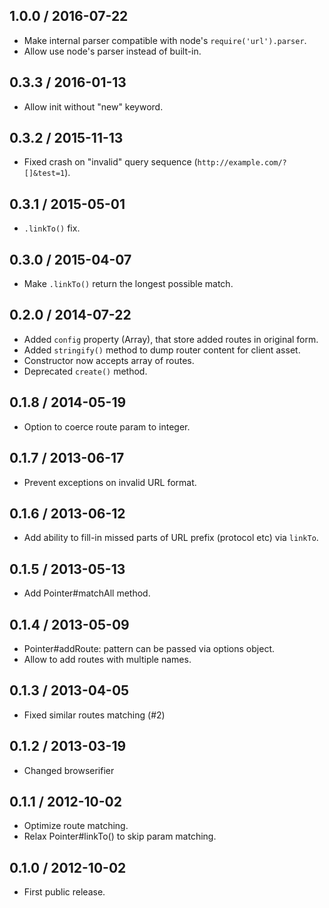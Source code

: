 1.0.0 / 2016-07-22
------------------

- Make internal parser compatible with node's `require('url').parser`.
- Allow use node's parser instead of built-in.


0.3.3 / 2016-01-13
------------------

- Allow init without "new" keyword.


0.3.2 / 2015-11-13
------------------

- Fixed crash on "invalid" query sequence (`http://example.com/?[]&test=1`).


0.3.1 / 2015-05-01
------------------

- `.linkTo()` fix.


0.3.0 / 2015-04-07
------------------

- Make `.linkTo()` return the longest possible match.


0.2.0 / 2014-07-22
------------------

- Added `config` property (Array), that store added routes in original form.
- Added `stringify()` method to dump router content for client asset.
- Constructor now accepts array of routes.
- Deprecated `create()` method.


0.1.8 / 2014-05-19
------------------

- Option to coerce route param to integer.


0.1.7 / 2013-06-17
------------------

- Prevent exceptions on invalid URL format.


0.1.6 / 2013-06-12
------------------

- Add ability to fill-in missed parts of URL prefix (protocol etc) via `linkTo`.


0.1.5 / 2013-05-13
------------------

- Add Pointer#matchAll method.


0.1.4 / 2013-05-09
------------------

- Pointer#addRoute: pattern can be passed via options object.
- Allow to add routes with multiple names.


0.1.3 / 2013-04-05
------------------

- Fixed similar routes matching (#2)


0.1.2 / 2013-03-19
------------------

- Changed browserifier


0.1.1 / 2012-10-02
------------------

- Optimize route matching.
- Relax Pointer#linkTo() to skip param matching.


0.1.0 / 2012-10-02
------------------

- First public release.
